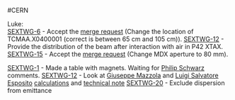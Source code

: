#CERN 

Luke:  
[SEXTWG-6](https://its.cern.ch/jira/browse/SEXTWG-6) - Accept the [merge request](https://gitlab.cern.ch/acc-models/acc-models-ea/-/merge_requests/2) (Change the location of TCMAA.X0400001 (correct is between 65 cm and 105 cm)). 
[SEXTWG-12](https://its.cern.ch/jira/browse/SEXTWG-12) - Provide the distribution of the beam after interaction with air in P42 XTAX. 
[SEXTWG-15](https://its.cern.ch/jira/browse/SEXTWG-15) - Accept the [merge request](https://gitlab.cern.ch/acc-models/acc-models-ea/-/merge_requests/3) (Change MDX aperture to 80 mm). 

[SEXTWG-1](https://its.cern.ch/jira/browse/SEXTWG-1) - Made a table with magnets. Waiting for [Philip Schwarz](https://its.cern.ch/jira/secure/ViewProfile.jspa?name=pschwarz) comments.
[SEXTWG-12](https://its.cern.ch/jira/browse/SEXTWG-12) - Look at [Giuseppe Mazzola](https://its.cern.ch/jira/secure/ViewProfile.jspa?name=gmazzola) and [Luigi Salvatore Esposito](https://its.cern.ch/jira/secure/ViewProfile.jspa?name=luillo) [calculations](https://its.cern.ch/jira/secure/RapidBoard.jspa?rapidView=8101&projectKey=SEXTWG&view=detail&selectedIssue=SEXTWG-12#:~:text=https%3A//indico.cern.ch/event/1229570/contributions/5174870/attachments/2565774/4423350/T4_TAX_Efficiency_13122022.pdf) and [technical note]([https://cds.cern.ch/record/2865692](https://cds.cern.ch/record/2865692))
[SEXTWG-20](https://its.cern.ch/jira/browse/SEXTWG-20) - Exclude dispersion from emittance



